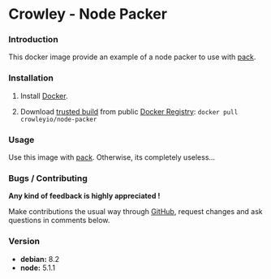 # Crowley - Node Packer

### Introduction

This docker image provide an example of a node packer to use with [pack](https://github.com/crowley-io/pack/).

### Installation

1. Install [Docker](https://www.docker.io/).

2. Download [trusted build](https://hub.docker.com/r/crowleyio/node-packer/) from public [Docker Registry](https://hub.docker.com/): `docker pull crowleyio/node-packer`

### Usage

Use this image with [pack](https://github.com/crowley-io/pack/). Otherwise, its completely useless...

### Bugs / Contributing

**Any kind of feedback is highly appreciated !**

Make contributions the usual way through [GitHub](https://github.com/crowley-io/docker), request changes and ask questions in comments below.

### Version

* **debian:** 8.2
* **node:** 5.1.1
